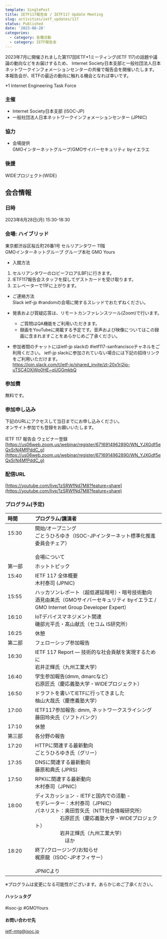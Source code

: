 ```yaml
---
template: SinglePost
title: IETF117報告会 / IETF117 Update Meeting
slug: activities/ietf_updates/117
status: Published
date: '2023-08-28'
categories:
  - category: 各種活動
  - category: IETF報告会
---
```


2023年7月に開催されました第117回IETF*1ミーティング(IETF 117)の話題や議論の動向などをお届けするため、 Internet Society日本支部と一般社団法人日本ネットワークインフォメーションセンターの共催で報告会を開催いたします。 本報告会が、IETFの最近の動向に触れる機会となれば幸いです。 

*1 Internet Engineering Task Force

### 主催
*  Internet Society日本支部 (ISOC-JP)
*  一般社団法人日本ネットワークインフォメーションセンター (JPNIC) 

### 協力
* 会場提供 <br>  GMOインターネットグループ/GMOサイバーセキュリティ byイエラエ

### 後援
  WIDEプロジェクト(WIDE)

## 会合情報

### 日時
2023年8月28日(月) 15:30-18:30

### 会場: ハイブリッド

東京都渋谷区桜丘町26番1号 セルリアンタワー 11階<br>
GMOインターネットグループ グループ本社 GMO Yours

* 入館方法
1. セルリアンタワーのロビーフロア(LBF)に行きます。
2. IETF117報告会スタッフを探してゲストカードを受け取ります。
3. エレベーターで11Fに上がります。

* ご連絡方法<br>
  Slack ietf-jp #randomの会場に関するスレッドでおたずねください。

*  発表および質疑応答は、リモートカンファレンスツール(Zoom)で行います。
   * ご質問はQA機能をご利用いただきます。
   * 録画をYouTubeに掲載する予定です。音声および映像についてはこの録画に含まれますことをあらかじめご了承ください。

* 参加者間のチャットにはietf-jp slackの #ietf117-sanfranciscoチャネルをご利用ください。 ietf-jp slackに参加されていない場合には下記の招待リンクをご利用いただけます。<br>
  https://join.slack.com/t/ietf-jp/shared_invite/zt-20x1ri2ip-uTSC4OXjWo0HE~qUGGmkbQ

### 参加費
  無料です。

### 参加申し込み

下記のURLにアクセスして当日までにお申し込みください。<br>オンサイト参加でも登録をお願いいたします。<br><br>
IETF 117 報告会 ウェビナー登録<br>
[https://us06web.zoom.us/webinar/register/6716914962890/WN_YJXGdf5eQxSrN4MfPddC_g](https://us06web.zoom.us/webinar/register/6716914962890/WN_YJXGdf5eQxSrN4MfPddC_g)

### 配信URL
  [https://youtube.com/live/1zSRWfNd7M8?feature=share](https://youtube.com/live/1zSRWfNd7M8?feature=share)

### プログラム(予定)

| 時間　　　 | プログラム/講演者 | 
|:------------|:---------------------------------------------------|
|  15:30  <br><br><br><br> | 開始/オープニング<br>ごとうひろゆき（ISOC-JPインターネット標準化推進委員会チェア）<br><br> 会場について | 
|  第一部 <br>| ホットトピック | 
|  15:40  <br><br>| IETF 117 全体概要 <br> 木村泰司 (JPNIC) | 
|  15:55  <br><br>| ハッカソンレポート（超低遅延暗号）・暗号技術動向 <br> 酒見由美氏（GMOサイバーセキュリティ byイエラエ / GMO Internet Group Developer Expert） |  
|  16:10  <br><br>| IoTデバイスマネジメント関連 <br> 磯部光平氏・髙山献氏（セコム IS研究所）| 
|  16:25  <br>| 休憩 | 
|  第二部 <br>| フェローシップ参加報告 | 
|  16:30  <br><br>| IETF 117 Report ― 技術的な社会貢献を実現するために <br> 岩井正輝氏（九州⼯業⼤学） | 
|  16:40  <br><br>| 学生参加報告(dmm, dmarcなど) <br> 石原匠氏（慶応義塾大学・WIDEプロジェクト） | 
|  16:50  <br><br>| ドラフトを書いてIETFに行ってきました <br> 柚山大哉氏（慶應義塾大学） | 
|  17:00  <br><br>| IETF117参加報告: dmm, ネットワークスライシング <br> 藤田玲央氏（ソフトバンク） | 
|  17:10  <br>| 休憩 | 
|  第三部 <br>| 各分野の報告 | 
|  17:20  <br><br>| HTTPに関連する最新動向 <br> ごとうひろゆき氏（グリー）| 
|  17:35  <br><br>| DNSに関連する最新動向 <br> 藤原和典氏 (JPRS)　 | 
|  17:50  <br><br>| RPKIに関連する最新動向 <br> 木村泰司（JPNIC）| 
|  18:00  <br><br><br><br><br> | ディスカッション - IETFと国内での活動 - <br> モデレーター：木村泰司（JPNIC）<br> パネリスト：奥田哲矢氏（NTT社会情報研究所）<br> 　　　　　石原匠氏（慶応義塾大学・WIDEプロジェクト）<br> 　　　　　岩井正輝氏（九州⼯業⼤学）<br> 　　　　　　ほか| 
|  18:20  <br><br><br><br> | 終了/クロージング/お知らせ <br> 梶原龍（ISOC-JPオフィサー）<br><br> JPNICより| 

※プログラムは変更になる可能性がございます。あらかじめご了承ください。

#### ハッシュタグ

#isoc-jp #GMOYours

#### お問い合わせ先
ietf-mtg@isoc.jp
